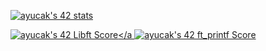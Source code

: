 <a href="https://github.com/JaeSeoKim/badge42"><img src="https://badge42.vercel.app/api/v2/clkzh3dxd004908l268ubahjo/stats?cursusId=21&coalitionId=361" alt="ayucak's 42 stats" /></a>


<a href="https://github.com/JaeSeoKim/badge42"><img src="https://badge42.vercel.app/api/v2/clkzh3dxd004908l268ubahjo/project/3143455" alt="ayucak's 42 Libft Score" /></a
<a href="https://github.com/JaeSeoKim/badge42"><img src="https://badge42.vercel.app/api/v2/clkzh3dxd004908l268ubahjo/project/3196850" alt="ayucak's 42 ft_printf Score" /></a>
